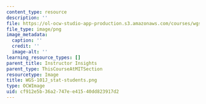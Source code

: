 ```yaml
---
content_type: resource
description: ''
file: https://ol-ocw-studio-app-production.s3.amazonaws.com/courses/wgs-101-introduction-to-womens-and-gender-studies-fall-2014/cf912e5b36a2747ee41540dd823917d2_WGS-101J_stat-students.png
file_type: image/png
image_metadata:
  caption: ''
  credit: ''
  image-alt: ''
learning_resource_types: []
parent_title: Instructor Insights
parent_type: ThisCourseAtMITSection
resourcetype: Image
title: WGS-101J_stat-students.png
type: OCWImage
uid: cf912e5b-36a2-747e-e415-40dd823917d2
---
```

